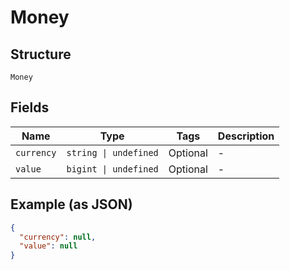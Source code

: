 
# Money

## Structure

`Money`

## Fields

| Name | Type | Tags | Description |
|  --- | --- | --- | --- |
| `currency` | `string \| undefined` | Optional | - |
| `value` | `bigint \| undefined` | Optional | - |

## Example (as JSON)

```json
{
  "currency": null,
  "value": null
}
```

